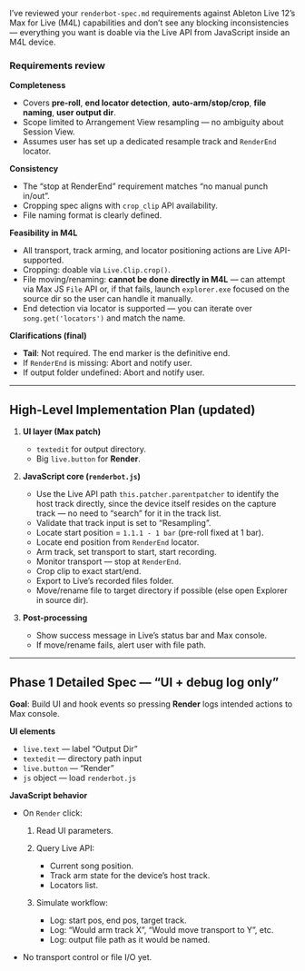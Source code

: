 I’ve reviewed your `renderbot-spec.md` requirements against Ableton Live 12’s Max for Live (M4L) capabilities and don’t see any blocking inconsistencies — everything you want is doable via the Live API from JavaScript inside an M4L device.

### Requirements review

**Completeness**

* Covers **pre-roll**, **end locator detection**, **auto-arm/stop/crop**, **file naming**, **user output dir**.
* Scope limited to Arrangement View resampling — no ambiguity about Session View.
* Assumes user has set up a dedicated resample track and `RenderEnd` locator.

**Consistency**

* The “stop at RenderEnd” requirement matches “no manual punch in/out”.
* Cropping spec aligns with `crop_clip` API availability.
* File naming format is clearly defined.

**Feasibility in M4L**

* All transport, track arming, and locator positioning actions are Live API-supported.
* Cropping: doable via `Live.Clip.crop()`.
* File moving/renaming: **cannot be done directly in M4L** — can attempt via Max JS `File` API or, if that fails, launch `explorer.exe` focused on the source dir so the user can handle it manually.
* End detection via locator is supported — you can iterate over `song.get('locators')` and match the name.

**Clarifications (final)**

* **Tail**: Not required. The end marker is the definitive end.
* If `RenderEnd` is missing: Abort and notify user.
* If output folder undefined: Abort and notify user.

---

## High-Level Implementation Plan (updated)

1. **UI layer (Max patch)**

   * `textedit` for output directory.
   * Big `live.button` for **Render**.

2. **JavaScript core (`renderbot.js`)**

   * Use the Live API path `this.patcher.parentpatcher` to identify the host track directly, since the device itself resides on the capture track — no need to “search” for it in the track list.
   * Validate that track input is set to “Resampling”.
   * Locate start position = `1.1.1 - 1 bar` (pre-roll fixed at 1 bar).
   * Locate end position from `RenderEnd` locator.
   * Arm track, set transport to start, start recording.
   * Monitor transport — stop at `RenderEnd`.
   * Crop clip to exact start/end.
   * Export to Live’s recorded files folder.
   * Move/rename file to target directory if possible (else open Explorer in source dir).

3. **Post-processing**

   * Show success message in Live’s status bar and Max console.
   * If move/rename fails, alert user with file path.

---

## Phase 1 Detailed Spec — “UI + debug log only”

**Goal**: Build UI and hook events so pressing **Render** logs intended actions to Max console.

**UI elements**

* `live.text` — label “Output Dir”
* `textedit` — directory path input
* `live.button` — “Render”
* `js` object — load `renderbot.js`

**JavaScript behavior**

* On `Render` click:

  1. Read UI parameters.
  2. Query Live API:

     * Current song position.
     * Track arm state for the device’s host track.
     * Locators list.
  3. Simulate workflow:

     * Log: start pos, end pos, target track.
     * Log: “Would arm track X”, “Would move transport to Y”, etc.
     * Log: output file path as it would be named.
* No transport control or file I/O yet.


